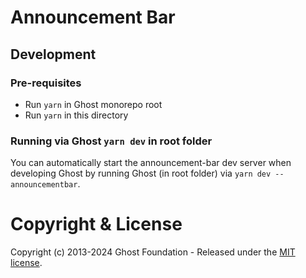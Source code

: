 # Announcement Bar

## Development

### Pre-requisites

- Run `yarn` in Ghost monorepo root
- Run `yarn` in this directory

### Running via Ghost `yarn dev` in root folder

You can automatically start the announcement-bar dev server when developing Ghost by running Ghost (in root folder) via `yarn dev --announcementbar`.

# Copyright & License 

Copyright (c) 2013-2024 Ghost Foundation - Released under the [MIT license](LICENSE).
